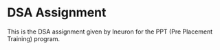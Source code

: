# DSA Assignment
This is the DSA assignment given by Ineuron for the PPT (Pre Placement Training) program.
